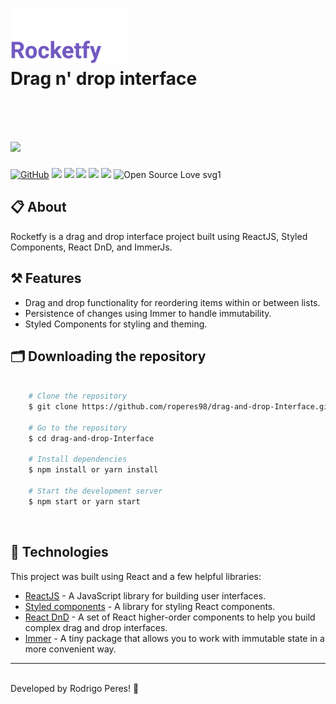 <h1>
    <img src="public/rocketfy.png" width="190px"/> <br>
    Drag n' drop interface <br>
    ⠀⠀⠀⠀⠀⠀⠀⠀
</h1>

<h1>
    <img src="public/main.png"/>
</h1>

[![GitHub](https://img.shields.io/github/license/mashape/apistatus.svg)](https://github.com/roperes98/drag-and-drop-Interface/blob/master/LICENSE)
![](https://img.shields.io/github/package-json/v/roperes98/drag-and-drop-Interface.svg)
![](https://img.shields.io/github/last-commit/roperes98/drag-and-drop-Interface.svg?color=red)
![](https://img.shields.io/github/languages/count/roperes98/drag-and-drop-Interface.svg?color=lightgrey)
![](https://img.shields.io/github/languages/top/roperes98/drag-and-drop-Interface.svg?color=yellow)
![](https://img.shields.io/github/repo-size/roperes98/drag-and-drop-Interface.svg)
![Open Source Love svg1](https://badges.frapsoft.com/os/v1/open-source.svg?v=103)⠀⠀⠀⠀

## 📋 About

Rocketfy is a drag and drop interface project built using ReactJS, Styled Components, React DnD, and ImmerJs.

## ⚒️ Features

- Drag and drop functionality for reordering items within or between lists.
- Persistence of changes using Immer to handle immutability.
- Styled Components for styling and theming.

## 🗂️ Downloading the repository

```bash

    # Clone the repository
    $ git clone https://github.com/roperes98/drag-and-drop-Interface.git

    # Go to the repository
    $ cd drag-and-drop-Interface

    # Install dependencies
    $ npm install or yarn install

    # Start the development server
    $ npm start or yarn start

```
⠀⠀⠀⠀⠀⠀⠀⠀
## 🚀 Technologies

This project was built using React and a few helpful libraries:

- [ReactJS](https://reactjs.org) - A JavaScript library for building user interfaces.
- [Styled components](https://styled-components.com) - A library for styling React components.
- [React DnD](https://react-dnd.github.io/react-dnd/about) - A set of React higher-order components to help you build complex drag and drop interfaces.
- [Immer](https://immerjs.github.io/immer/docs/introduction) - A tiny package that allows you to work with immutable state in a more convenient way.
⠀⠀⠀⠀⠀⠀⠀⠀

---
⠀⠀⠀⠀⠀⠀⠀⠀<br>
Developed by Rodrigo Peres! 👾
